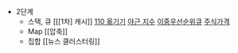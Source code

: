 - 2단계
	- 스택, 큐
		[[[1차] 캐시]]
		[110 옮기기](110%20옮기기.md)
		[야근 지수](야근%20지수.md)
		[이중우선순위큐](이중우선순위큐.md)
		[주식가격](주식가격.md)
	- Map
		[[압축]]
	- 집합
		[[뉴스 클러스터링]]

